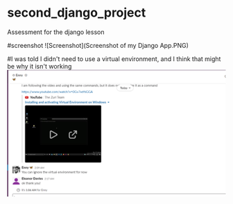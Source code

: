 # second_django_project
Assessment for the django lesson

#screenshot
![Screenshot](Screenshot of my Django App.PNG)


#I was told I didn't need to use a virtual environment, and I think that might be why it isn't working
![Don't need Virtual Environment](NoVirtualEnv.PNG)
